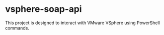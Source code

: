 # vsphere-soap-api
This project is designed to interact with VMware VSphere using PowerShell commands.
